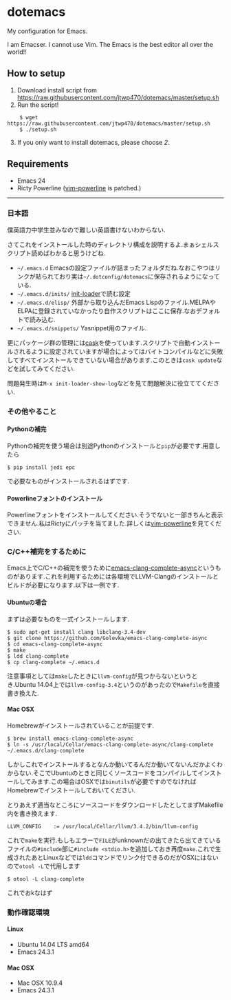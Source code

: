 # dotemacs
My configuration for Emacs.

I am Emacser. I cannot use Vim. The Emacs is the best editor all over the world!!

## How to setup

1. Download install script from https://raw.githubusercontent.com/jtwp470/dotemacs/master/setup.sh
2. Run the script!

```
    $ wget https://raw.githubusercontent.com/jtwp470/dotemacs/master/setup.sh
    $ ./setup.sh
```

3. If you only want to install dotemacs, please choose *2*. 

## Requirements

* Emacs 24
* Ricty Powerline ([vim-powerline](https://github.com/Lokaltog/vim-powerline/tree/develop/fontpatcher) is patched.)

---

### 日本語
僕英語力中学生並みなので難しい英語書けないわからない.

さてこれをインストールした時のディレクトリ構成を説明するよ.まぁシェルスクリプト読めばわかると思うけどね.

* `~/.emacs.d` Emacsの設定ファイルが詰まったフォルダだね.なおこやつはリンクが貼られており実は`~/.dotconfig/dotemacs`に保存されるようになっている.
* `~/.emacs.d/inits/` [init-loader](https://github.com/emacs-jp/init-loader)で読む設定
* `~/.emacs.d/elisp/` 外部から取り込んだEmacs Lispのファイル.MELPAやELPAに登録されていなかったり自作スクリプトはここに保存.なおデフォルトで読み込む.
* `~/.emacs.d/snippets/` Yasnippet用のファイル.

更にパッケージ群の管理には[cask](https://github.com/cask/cask)を使っています.スクリプトで自動インストールされるように設定されていますが場合によってはバイトコンパイルなどに失敗してすべてインストールできていない場合があります.このときは`cask update`などを試してみてください.

問題発生時は`M-x init-loader-show-log`などを見て問題解決に役立ててください.

### その他やること
#### Pythonの補完
Pythonの補完を使う場合は別途Pythonのインストールと`pip`が必要です.用意したら

    $ pip install jedi epc

で必要なものがインストールされるはずです.
#### Powerlineフォントのインストール
Powerlineフォントをインストールしてください.そうでないと一部きちんと表示できません.私はRictyにパッチを当てました.詳しくは[vim-powerline](https://github.com/Lokaltog/vim-powerline/tree/develop/fontpatcher)を見てください.

### C/C++補完をするために
Emacs上でC/C++の補完を使うために[emacs-clang-complete-async](https://github.com/Golevka/emacs-clang-complete-async)というものがあります.これを利用するためには各環境でLLVM-Clangのインストールとビルドが必要になります.以下は一例です.

#### Ubuntuの場合

まずは必要なものを一式インストールします.

    $ sudo apt-get install clang libclang-3.4-dev
	$ git clone https://github.com/Golevka/emacs-clang-complete-async
	$ cd emacs-clang-complete-async
	$ make
	$ ldd clang-complete
	$ cp clang-complete ~/.emacs.d

注意事項としては`make`したときに`llvm-config`が見つからないというとき.Ubuntu 14.04上では`llvm-config-3.4`というのがあったので`Makefile`を直接書き換えた.

#### Mac OSX
Homebrewがインストールされていることが前提です.

    $ brew install emacs-clang-complete-async
	$ ln -s /usr/local/Cellar/emacs-clang-complete-async/clang-complete ~/.emacs.d/clang-complete

しかしこれでインストールするとなんか動いてるんだか動いてないんだかよくわからない.そこでUbuntuのときと同じくソースコードをコンパイルしてインストールしてみます.この場合はOSXでは`binutils`が必要ですのでなければHomebrewでインストールしておいてください.

とりあえず適当なところにソースコードをダウンロードしたとしてまずMakefile内を書き換えます.

    LLVM_CONFIG    := /usr/local/Cellar/llvm/3.4.2/bin/llvm-config

これで`make`を実行.もしもエラーで`FILE`がunknownだの出てきたら出てきているファイルの`#include`部に`#include <stdio.h>`を追加しておき再度`make`.これで生成されたあとLinuxなどでは`ldd`コマンドでリンク付できるのだがOSXにはないので`otool -L`で代用します

    $ otool -L clang-complete

これでおkなはず
### 動作確認環境
#### Linux

* Ubuntu 14.04 LTS amd64
* Emacs 24.3.1

#### Mac OSX
* Mac OSX 10.9.4
* Emacs 24.3.1

